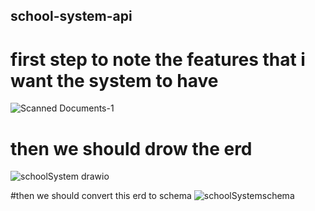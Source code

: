 ## school-system-api
# first step to note the features that i want  the system to have
![Scanned Documents-1](https://github.com/user-attachments/assets/2f514128-14c3-4832-8575-3572494ff190)


# then we should drow the erd
![schoolSystem drawio](https://github.com/user-attachments/assets/20b65364-ebaa-4c9d-90fc-a51c4f090ba4)

#then we should convert this erd to schema
![schoolSystemschema](https://github.com/user-attachments/assets/1c01fa5c-3d9c-4b94-862a-fef4bd395f0b)
